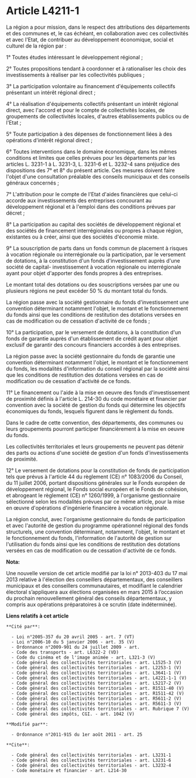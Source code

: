 # Article L4211-1

La région a pour mission, dans le respect des attributions des départements et des communes et, le cas échéant, en
collaboration avec ces collectivités et avec l'Etat, de contribuer au développement économique, social et culturel de la
région par : 

1° Toutes études intéressant le développement régional ; 

2° Toutes propositions tendant à coordonner et à rationaliser les choix des investissements à réaliser par les collectivités
publiques ; 

3° La participation volontaire au financement d'équipements collectifs présentant un intérêt régional direct ; 

4° La réalisation d'équipements collectifs présentant un intérêt régional direct, avec l'accord et pour le compte de
collectivités locales, de groupements de collectivités locales, d'autres établissements publics ou de l'Etat ; 

5° Toute participation à des dépenses de fonctionnement liées à des opérations d'intérêt régional direct ; 

6° Toutes interventions dans le domaine économique, dans les mêmes conditions et limites que celles prévues pour les
départements par les articles L. 3231-1 à L. 3231-3, L. 3231-6 et L. 3232-4 sans préjudice des dispositions des 7° et 8° du
présent article. Ces mesures doivent faire l'objet d'une consultation préalable des conseils municipaux et des conseils
généraux concernés ; 

7° L'attribution pour le compte de l'Etat d'aides financières que celui-ci accorde aux investissements des entreprises
concourant au développement régional et à l'emploi dans des conditions prévues par décret ; 

8° La participation au capital des sociétés de développement régional et des sociétés de financement interrégionales ou
propres à chaque région, existantes ou à créer, ainsi que des sociétés d'économie mixte. 

9° La souscription de parts dans un fonds commun de placement à risques à vocation régionale ou interrégionale ou la
participation, par le versement de dotations, à la constitution d'un fonds d'investissement auprès d'une société de capital-
investissement à vocation régionale ou interrégionale ayant pour objet d'apporter des fonds propres à des entreprises. 

Le montant total des dotations ou des souscriptions versées par une ou plusieurs régions ne peut excéder 50 % du montant
total du fonds. 

La région passe avec la société gestionnaire du fonds d'investissement une convention déterminant notamment l'objet, le
montant et le fonctionnement du fonds ainsi que les conditions de restitution des dotations versées en cas de modification ou
de cessation d'activité de ce fonds ; 

10° La participation, par le versement de dotations, à la constitution d'un fonds de garantie auprès d'un établissement de
crédit ayant pour objet exclusif de garantir des concours financiers accordés à des entreprises. 

La région passe avec la société gestionnaire du fonds de garantie une convention déterminant notamment l'objet, le montant et
le fonctionnement du fonds, les modalités d'information du conseil régional par la société ainsi que les conditions de
restitution des dotations versées en cas de modification ou de cessation d'activité de ce fonds. 

11° Le financement ou l'aide à la mise en oeuvre des fonds d'investissement de proximité définis à l'article L. 214-30 du
code monétaire et financier par convention avec la société de gestion du fonds qui détermine les objectifs économiques du
fonds, lesquels figurent dans le règlement du fonds. 

Dans le cadre de cette convention, des départements, des communes ou leurs groupements pourront participer financièrement à
la mise en oeuvre du fonds. 

Les collectivités territoriales et leurs groupements ne peuvent pas détenir des parts ou actions d'une société de gestion
d'un fonds d'investissements de proximité. 

12° Le versement de dotations pour la constitution de fonds de participation tels que prévus à l'article 44 du règlement (CE)
n° 1083/2006 du Conseil, du 11 juillet 2006, portant dispositions générales sur le Fonds européen de développement régional,
le Fonds social européen et le Fonds de cohésion, et abrogeant le règlement (CE) n° 1260/1999, à l'organisme gestionnaire
sélectionné selon les modalités prévues par ce même article, pour la mise en œuvre d'opérations d'ingénierie financière à
vocation régionale. 

La région conclut, avec l'organisme gestionnaire du fonds de participation et avec l'autorité de gestion du programme
opérationnel régional des fonds structurels, une convention déterminant, notamment, l'objet, le montant et le fonctionnement
du fonds, l'information de l'autorité de gestion sur l'utilisation du fonds ainsi que les conditions de restitution des
dotations versées en cas de modification ou de cessation d'activité de ce fonds.

**Nota:**

Une nouvelle version de cet article modifié par la loi n° 2013-403 du 17 mai 2013 relative à l'élection des conseillers
départementaux, des conseillers municipaux et des conseillers communautaires, et modifiant le calendrier électoral
s’appliquera aux élections organisées en mars 2015 à l’occasion du prochain renouvellement général des conseils
départementaux, y compris aux opérations préparatoires à ce scrutin (date indéterminée).

**Liens relatifs à cet article**

	**Cité par**:

	  - Loi n°2005-357 du 20 avril 2005 - art. 7 (VT)
	  - Loi n°2006-10 du 5 janvier 2006 - art. 35 (V)
	  - Ordonnance n°2009-901 du 24 juillet 2009 - art.
	  - Code des transports - art. L6322-2 (VD)
	  - Code du cinéma et de l'image animée - art. L321-3 (V)
	  - Code général des collectivités territoriales - art. L1525-3 (V)
	  - Code général des collectivités territoriales - art. L2253-1 (V)
	  - Code général des collectivités territoriales - art. L3641-1 (V)
	  - Code général des collectivités territoriales - art. L4221-1-1 (V)
	  - Code général des collectivités territoriales - art. L5217-2 (V)
	  - Code général des collectivités territoriales - art. R1511-40 (V)
	  - Code général des collectivités territoriales - art. R1511-42 (V)
	  - Code général des collectivités territoriales - art. R5611-2 (V)
	  - Code général des collectivités territoriales - art. R5611-3 (V)
	  - Code général des collectivités territoriales - art. Rubrique 7 (V)
	  - Code général des impôts, CGI. - art. 1042 (V)

	**Modifié par**:

	  - Ordonnance n°2011-915 du 1er août 2011 - art. 25

	**Cite**:

	  - Code général des collectivités territoriales - art. L3231-1
	  - Code général des collectivités territoriales - art. L3231-6
	  - Code général des collectivités territoriales - art. L3232-4
	  - Code monétaire et financier - art. L214-30
